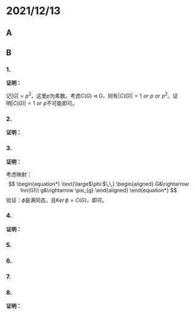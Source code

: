 # 2021/12/13

## A



## B

### 1.

**证明：**

记$|G|=p^{2}$，这里$p$为素数。考虑$C(G)\triangleleft G$，则有$|C(G)|=1\, \, or\, \, p\,\, or \,\,p^{2}$。证明$|C(G)|=1\,\,or\,\,p$不可能即可。



### 2.

**证明：**





### 3.

**证明：**

考虑映射：
$$
\begin{equation*}
\text{\large$\phi:$\,\,}
\begin{aligned}
G&\rightarrow Inn(G)\\
g&\rightarrow \psi_{g}
\end{aligned}
\end{equation*}
$$
验证：$\phi$是满同态，且$Ker\, \phi=C(G)$，即可。



### 4.

**证明：**



### 5.



### 6.



### 7.



### 8.

**证明：**

